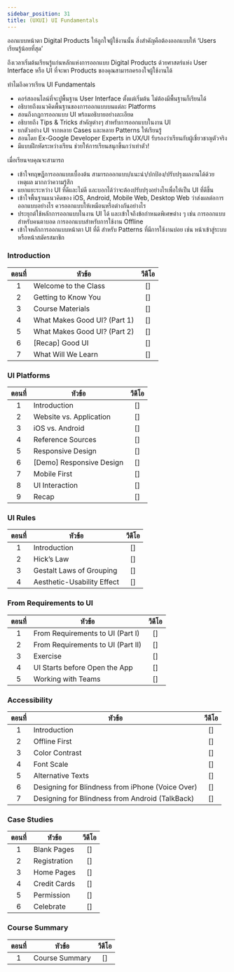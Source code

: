 ```yaml
---
sidebar_position: 31
title: (UXUI) UI Fundamentals
---
```


ออกแบบหน้าตา Digital Products ให้ถูกใจผู้ใช้งานนั้น สิ่งสำคัญคือต้องออกแบบให้ ‘Users เรียนรู้น้อยที่สุด’

ถึงเวลาเริ่มต้นเรียนรู้แก่นหลักแห่งการออกแบบ Digital Products ด้วยศาสตร์แห่ง User Interface หรือ UI ที่จะพา Products ของคุณสามารถครองใจผู้ใช้งานได้

ทำไมถึงควรเรียน UI Fundamentals

- คอร์สออนไลน์ที่จะปูพื้นฐาน User Interface ตั้งแต่เริ่มต้น ไม่ต้องมีพื้นฐานก็เรียนได้
- อธิบายถึงแนวคิดพื้นฐานของการออกแบบบนแต่ละ Platforms
- สอนถึงกฎการออกแบบ UI พร้อมอธิบายอย่างละเอียด
- อธิบายถึง Tips & Tricks สำคัญต่างๆ สำหรับการออกแบบในงาน UI
- ยกตัวอย่าง UI จากหลาย Cases และหลาย Patterns ให้เรียนรู้
- สอนโดย Ex-Google Developer Experts in UX/UI รับรองว่าเรียนกับผู้เชี่ยวชาญตัวจริง
- มีแบบฝึกหัดระหว่างเรียน ช่วยให้การเรียนสนุกขึ้นกว่าเท่าตัว!

เมื่อเรียนจบคุณจะสามารถ

- เข้าใจทฤษฎีการออกแบบเบื้องต้น สามารถออกแบบ/แนะนำ/ปกป้อง/ปรับปรุงผลงานได้ด้วยเหตุผล มากกว่าความรู้สึก
- แยกแยะระหว่าง UI ที่ดีและไม่ดี และบอกได้ว่าจะต้องปรับปรุงอย่างไรเพื่อให้เป็น UI ที่ดีขึ้น
- เข้าใจพื้นฐานแนวคิดของ iOS, Android, Mobile Web, Desktop Web ว่าส่งผลต่อการออกแบบอย่างไร ควรออกแบบให้เหมือนหรือต่างกันอย่างไร
- ประยุกต์ใช้หลักการออกแบบในงาน UI ได้ และเข้าใจถึงข้อกำหนดพิเศษต่าง ๆ เช่น การออกแบบสำหรับคนตาบอด การออกแบบสำหรับการใช้งาน Offline
- เข้าใจหลักการออกแบบหน้าตา UI ที่ดี สำหรับ Patterns ที่มีการใช้งานบ่อย เช่น หน้าเข้าสู่ระบบ หรือหน้าสมัครสมาชิก

### Introduction

| ตอนที่  | หัวข้อ                               | วีดีโอ                           |
|:---:  |------------------------------------ |:-----------------------------: |
| 1     | Welcome to the Class | [] |
| 2     | Getting to Know You | [] |
| 3     | Course Materials | [] |
| 4     | What Makes Good UI? (Part 1) | [] |
| 5     | What Makes Good UI? (Part 2) | [] |
| 6     | [Recap] Good UI | [] |
| 7     | What Will We Learn | [] |

### UI Platforms

| ตอนที่  | หัวข้อ                               | วีดีโอ                           |
|:---:  |------------------------------------ |:-----------------------------: |
| 1     | Introduction | [] |
| 2     | Website vs. Application | [] |
| 3     | iOS vs. Android | [] |
| 4     | Reference Sources | [] |
| 5     | Responsive Design | [] |
| 6     | [Demo] Responsive Design | [] |
| 7     | Mobile First | [] |
| 8     | UI Interaction | [] |
| 9     | Recap | [] |

### UI Rules

| ตอนที่  | หัวข้อ                               | วีดีโอ                           |
|:---:  |------------------------------------ |:-----------------------------: |
| 1     | Introduction | [] |
| 2     | Hick’s Law | [] |
| 3     | Gestalt Laws of Grouping | [] |
| 4     | Aesthetic-Usability Effect | [] |

### From Requirements to UI

| ตอนที่  | หัวข้อ                               | วีดีโอ                           |
|:---:  |------------------------------------ |:-----------------------------: |
| 1     | From Requirements to UI (Part I) | [] |
| 2     | From Requirements to UI (Part II) | [] |
| 3     | Exercise | [] |
| 4     | UI Starts before Open the App | [] |
| 5     | Working with Teams | [] |

### Accessibility

| ตอนที่  | หัวข้อ                               | วีดีโอ                           |
|:---:  |------------------------------------ |:-----------------------------: |
| 1     | Introduction | [] |
| 2     | Offline First | [] |
| 3     | Color Contrast | [] |
| 4     | Font Scale | [] |
| 5     | Alternative Texts | [] |
| 6     | Designing for Blindness from iPhone (Voice Over) | [] |
| 7     | Designing for Blindness from Android (TalkBack) | [] |

### Case Studies

| ตอนที่  | หัวข้อ                               | วีดีโอ                           |
|:---:  |------------------------------------ |:-----------------------------: |
| 1     | Blank Pages | [] |
| 2     | Registration | [] |
| 3     | Home Pages | [] |
| 4     | Credit Cards | [] |
| 5     | Permission | [] |
| 6     | Celebrate | [] |

### Course Summary

| ตอนที่  | หัวข้อ                               | วีดีโอ                           |
|:---:  |------------------------------------ |:-----------------------------: |
| 1     | Course Summary | [] |
